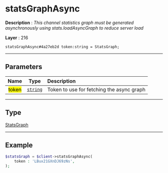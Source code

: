 # statsGraphAsync

**Description** : *This channel statistics graph must be generated asynchronously using stats\.loadAsyncGraph to reduce server load*

**Layer** : 216

```tl
statsGraphAsync#4a27eb2d token:string = StatsGraph;
```

---

## Parameters

| Name | Type | Description |
| :---: | :---: | :--- |
| <mark>token</mark> | [`string`](type/string) | Token to use for fetching the async graph |

---

## Type

[StatsGraph](type/StatsGraph)

---

## Example

```php
$statsGraph = $client->statsGraphAsync(
	token : 'LBux21GXnDJ69zNs',
);
```